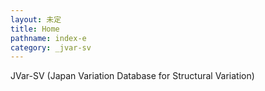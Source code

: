 ```yaml
---
layout: 未定
title: Home
pathname: index-e
category: _jvar-sv
---
```


<div id="primary">

<div id="page_main">

JVar-SV (Japan Variation Database for Structural Variation)

</div>

</div>
